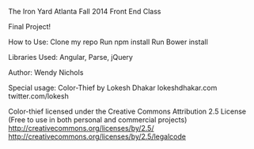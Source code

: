 The Iron Yard Atlanta Fall 2014 Front End Class

Final Project!

How to Use:
Clone my repo
Run npm install
Run Bower install


Libraries Used: Angular, Parse, jQuery


Author: Wendy Nichols



Special usage:
Color-Thief by Lokesh Dhakar
lokeshdhakar.com
twitter.com/lokesh

Color-thief licensed under the Creative Commons Attribution 2.5 License
(Free to use in both personal and commercial projects)
http://creativecommons.org/licenses/by/2.5/
http://creativecommons.org/licenses/by/2.5/legalcode
